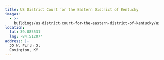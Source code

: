 ```yaml
---
title: US District Court for the Eastern District of Kentucky
images:
  - >-
    buildings/us-district-court-for-the-eastern-district-of-kentucky/us-district-court-for-the-eastern-district-of-kentucky-0_dohn8i
location:
  lat: 39.085531
  lng: -84.512077
address: |-
  35 W. Fifth St.
  Covington, KY
---
```


